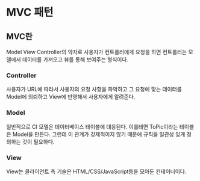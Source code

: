 # MVC 패턴



## MVC란

Model View Controller의 약자로 사용자가 컨트롤러에게 요청을 하면 컨트롤러는 모델에서 데이터를 가져오고 뷰를 통해 보여주는 형식이다.

### Controller

사용자가 URL에 따라서 사용자의 요청 사항을 파악하고 그 요청에 맞는 데이터를 Model에 의뢰하고 View에 반영해서 사용자에게 알려준다.

### Model

일반적으로 CI 모델은 데이터베이스 테이블에 대응된다. 이를테면 ToPic이라는 테이블은 Model을 만든다. 그런데 이 관계가 강제적이지 않기 때문에 규칙을 일관성 있게 정의하는 것이 필요하다.

### View

View는 클라이언트 측 기술은 HTML/CSS/JavaScript등을 모아둔 컨테이너이다.